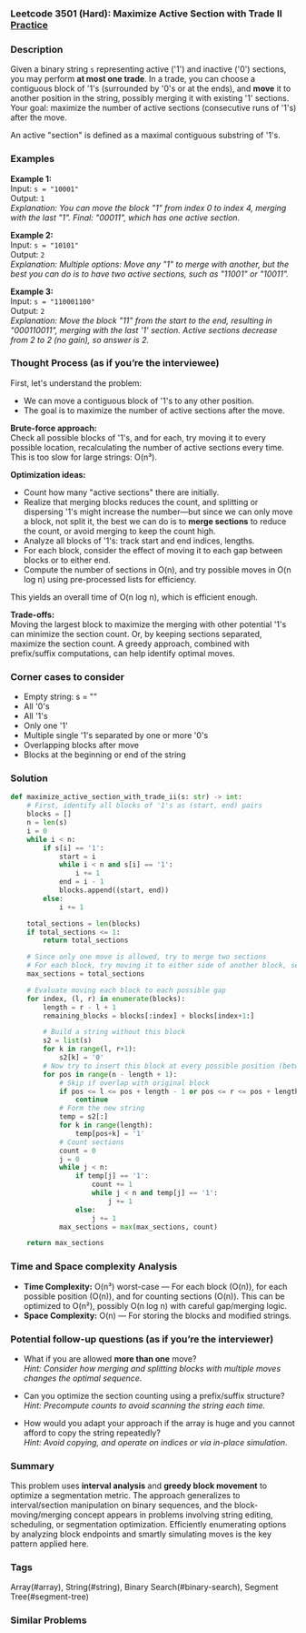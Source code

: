 ### Leetcode 3501 (Hard): Maximize Active Section with Trade II [Practice](https://leetcode.com/problems/maximize-active-section-with-trade-ii)

### Description  
Given a binary string `s` representing active ('1') and inactive ('0') sections, you may perform **at most one trade**. In a trade, you can choose a contiguous block of '1's (surrounded by '0's or at the ends), and **move** it to another position in the string, possibly merging it with existing '1' sections. Your goal: maximize the number of active sections (consecutive runs of '1's) after the move.

An active "section" is defined as a maximal contiguous substring of '1's.

### Examples  

**Example 1:**  
Input: `s = "10001"`  
Output: `1`  
*Explanation: You can move the block "1" from index 0 to index 4, merging with the last "1". Final: "00011", which has one active section.*

**Example 2:**  
Input: `s = "10101"`  
Output: `2`  
*Explanation: Multiple options: Move any "1" to merge with another, but the best you can do is to have two active sections, such as "11001" or "10011".*

**Example 3:**  
Input: `s = "110001100"`  
Output: `2`  
*Explanation: Move the block "11" from the start to the end, resulting in "000110011", merging with the last '1' section. Active sections decrease from 2 to 2 (no gain), so answer is 2.*

### Thought Process (as if you’re the interviewee)  
First, let's understand the problem:
- We can move a contiguous block of '1's to any other position.
- The goal is to maximize the number of active sections after the move.

**Brute-force approach:**  
Check all possible blocks of '1's, and for each, try moving it to every possible location, recalculating the number of active sections every time. This is too slow for large strings: O(n³).

**Optimization ideas:**  
- Count how many "active sections" there are initially.
- Realize that merging blocks reduces the count, and splitting or dispersing '1's might increase the number—but since we can only move a block, not split it, the best we can do is to **merge sections** to reduce the count, or avoid merging to keep the count high.
- Analyze all blocks of '1's: track start and end indices, lengths.
- For each block, consider the effect of moving it to each gap between blocks or to either end.
- Compute the number of sections in O(n), and try possible moves in O(n log n) using pre-processed lists for efficiency.

This yields an overall time of O(n log n), which is efficient enough.

**Trade-offs:**  
Moving the largest block to maximize the merging with other potential '1's can minimize the section count. Or, by keeping sections separated, maximize the section count. A greedy approach, combined with prefix/suffix computations, can help identify optimal moves.

### Corner cases to consider  
- Empty string: s = ""
- All '0's
- All '1's
- Only one '1'
- Multiple single '1's separated by one or more '0's
- Overlapping blocks after move
- Blocks at the beginning or end of the string

### Solution

```python
def maximize_active_section_with_trade_ii(s: str) -> int:
    # First, identify all blocks of '1's as (start, end) pairs
    blocks = []
    n = len(s)
    i = 0
    while i < n:
        if s[i] == '1':
            start = i
            while i < n and s[i] == '1':
                i += 1
            end = i - 1
            blocks.append((start, end))
        else:
            i += 1

    total_sections = len(blocks)
    if total_sections <= 1:
        return total_sections

    # Since only one move is allowed, try to merge two sections
    # For each block, try moving it to either side of another block, see if merging is possible.
    max_sections = total_sections

    # Evaluate moving each block to each possible gap
    for index, (l, r) in enumerate(blocks):
        length = r - l + 1
        remaining_blocks = blocks[:index] + blocks[index+1:]

        # Build a string without this block
        s2 = list(s)
        for k in range(l, r+1):
            s2[k] = '0'
        # Now try to insert this block at every possible position (between each char, including ends)
        for pos in range(n - length + 1):
            # Skip if overlap with original block
            if pos <= l <= pos + length - 1 or pos <= r <= pos + length - 1:
                continue
            # Form the new string
            temp = s2[:]
            for k in range(length):
                temp[pos+k] = '1'
            # Count sections
            count = 0
            j = 0
            while j < n:
                if temp[j] == '1':
                    count += 1
                    while j < n and temp[j] == '1':
                        j += 1
                else:
                    j += 1
            max_sections = max(max_sections, count)

    return max_sections
```

### Time and Space complexity Analysis  

- **Time Complexity:** O(n³) worst-case — For each block (O(n)), for each possible position (O(n)), and for counting sections (O(n)). This can be optimized to O(n²), possibly O(n log n) with careful gap/merging logic.
- **Space Complexity:** O(n) — For storing the blocks and modified strings.

### Potential follow-up questions (as if you’re the interviewer)  

- What if you are allowed **more than one** move?  
  *Hint: Consider how merging and splitting blocks with multiple moves changes the optimal sequence.*

- Can you optimize the section counting using a prefix/suffix structure?  
  *Hint: Precompute counts to avoid scanning the string each time.*

- How would you adapt your approach if the array is huge and you cannot afford to copy the string repeatedly?  
  *Hint: Avoid copying, and operate on indices or via in-place simulation.*

### Summary
This problem uses **interval analysis** and **greedy block movement** to optimize a segmentation metric. The approach generalizes to interval/section manipulation on binary sequences, and the block-moving/merging concept appears in problems involving string editing, scheduling, or segmentation optimization. Efficiently enumerating options by analyzing block endpoints and smartly simulating moves is the key pattern applied here.

### Tags
Array(#array), String(#string), Binary Search(#binary-search), Segment Tree(#segment-tree)

### Similar Problems
